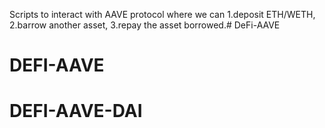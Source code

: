 Scripts to interact with AAVE protocol where we can 
1.deposit ETH/WETH, 
2.barrow another asset,
3.repay the asset borrowed.# DeFi-AAVE
# DEFI-AAVE
# DEFI-AAVE-DAI
